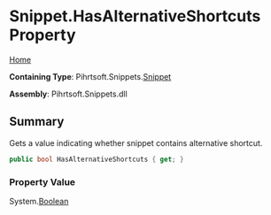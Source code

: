 # Snippet\.HasAlternativeShortcuts Property

[Home](../../../../README.md)

**Containing Type**: Pihrtsoft\.Snippets\.[Snippet](../README.md)

**Assembly**: Pihrtsoft\.Snippets\.dll

## Summary

Gets a value indicating whether snippet contains alternative shortcut\.

```csharp
public bool HasAlternativeShortcuts { get; }
```

### Property Value

System\.[Boolean](https://docs.microsoft.com/en-us/dotnet/api/system.boolean)

